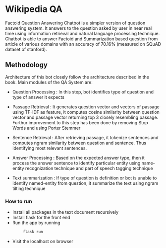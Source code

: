 # Wikipedia QA
Factoid Question Answering Chatbot is a simpler version of question answering system. It answers to the question asked by user in near real time using information retrieval and natural language processing technique. Chatbot is able to answer Factoid and Summarization based question from article of various domains with an accuracy of 70.16% (measured on SQuAD dataset of stanford).


## Methodology
Architecture of this bot closely follow the architecture described in the book. Main modules of the QA System are:

* Question Processing : In this step, bot identifies type of question and type of answer it expects

* Passage Retrieval : It generates question vector and vectors of passage using TF-IDF as feature, it computes cosine similarity between question vector and passage vector returning top 3 closely resembling passage. Furthur improvement to this step has been done by removing Stop Words and using Porter Stemmer

* Sentence Retrieval : After retrieving passage, it tokenize sentences and computes ngram similarity between question and sentence. Thus identifying most relevant sentences.

* Answer Processing : Based on the expected answer type, then it process the answer sentence to identify particular entity using name-entity recognization technique and part of speech tagging technique

* Text summarization : If type of question is definition or bot is unable to identify named-entity from question, it summarize the text using ngram tilting technique

### How to run
* Install all packages in the text document recursively
* Install flask for the front end 
* Run the app by running
```bash
        flask run
```
* Visit the localhost on browser
